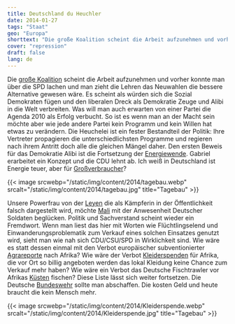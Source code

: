 ```yaml
---
title: Deutschland du Heuchler
date: 2014-01-27
tags: "Staat"
geo: "Europa"
shorttext: "Die große Koalition scheint die Arbeit aufzunehmen und vorher konnte man über die SPD lachen und man zieht die Lehren das Neuwahlen.."
cover: "repression"
draft: false
lang: de
---
```


Die [große Koalition](http://www.nachdenkseiten.de/?p=18993 "Nachdenkseiten über Koalitionsvertrag") scheint die Arbeit aufzunehmen und vorher konnte man über die SPD lachen und man zieht die Lehren das Neuwahlen die bessere Alternative gewesen wäre. Es scheint als würden sich die Sozial Demokraten fügen und den liberalen Dreck als Demokratie Zeuge und Alibi in die Welt verbreiten. Was will man auch erwarten von einer Partei die Agenda 2010 als Erfolg verbucht. So ist es wenn man an der Macht sein möchte aber wie jede andere Partei kein Programm und kein Willen hat etwas zu verändern. Die Heuchelei ist ein fester Bestandteil der Politik: Ihre Vertreter propagieren die unterschiedlichsten Programme und regieren nach ihrem Antritt doch alle die gleichen Mängel daher. Den ersten Beweis für das Demokratie Alibi ist die Fortsetzung der [Energiewende](http://www.focus.de/politik/deutschland/gabriel-energiewende-bayern-baden-wuerttemberg-allianz-seehofer-und-kretschmann-planen-gemeinsamen-energievorstoss-4_id_3569864.html "Seehofer und Kretschmann planen gemeinsamen Energievorstoß"). Gabriel erarbeitet ein Konzept und die CDU lehnt ab. Ich weiß in Deutschland ist Energie teuer, aber für [Großverbraucher](https://www.focus.de/finanzen/news/strompreise_aid_114158.html "Versorger geraten unter Druck")?

{{< image srcwebp="/static/img/content/2014/tagebau.webp" srcalt="/static/img/content/2014/tagebau.jpg" title="Tagebau" >}}

Unsere Powerfrau von der [Leyen](http://www.nachdenkseiten.de/?p=19682 "Von der Leyen und Powerfrau?") die als Kämpferin in der Öffentlichkeit falsch dargestellt wird, möchte [Mali](http://www.rationalgalerie.de/home/krieg-in-mali.html "Bundeswehr nach Mali, der Retter der Not?") mit der Anwesenheit Deutscher Soldaten beglücken. Politik und Sachverstand scheint wieder ein Fremdwort. Wenn man liest das hier mit Worten wie Flüchtlingselend und Einwanderungsproblematik zum Verkauf eines solchen Einsatzes genutzt wird, sieht man wie nah sich CDU/CSU/SPD in Wirklichkeit sind. Wie wäre es statt dessen einmal mit den Verbot europäischer subventionierter [Agrareporte](http://www.faz.net/aktuell/wirtschaft/wirtschaftspolitik/umstrittene-foerderung-eu-will-agrarexporte-nach-afrika-nicht-mehr-subventionieren-12756032-l1.html "EU will Agrarexporte verbieten") nach Afrika? Wie wäre der Verbot [Kleiderspenden](https://www.dw.com/de/der-altkleider-wahnsinn-mit-spenden-schlechtes-tun/a-46450796 "Der Altkleider-Wahnsinn: Mit Spenden Schlechtes tun") für Afrika, die vor Ort so billig angeboten werden das lokal Kleidung keine Chance zum Verkauf mehr haben? Wie wäre ein Verbot das Deutsche Fischtrawler vor Afrikas [Küsten](https://www.greenpeace.de/themen/meere/fischerei/fremdfischen-vor-afrika "FREMDFISCHEN VOR AFRIKA") fischen? Diese Liste lässt sich weiter fortsetzen. Die Deutsche [Bundeswehr](http://www.youtube.com/watch?v=scrRy8IXqnA "Volker Pispers über die Bundeswehr") sollte man abschaffen. Die kosten Geld und heute braucht die kein Mensch mehr.

{{< image srcwebp="/static/img/content/2014/Kleiderspende.webp" srcalt="/static/img/content/2014/Kleiderspende.jpg" title="Tagebau" >}}
